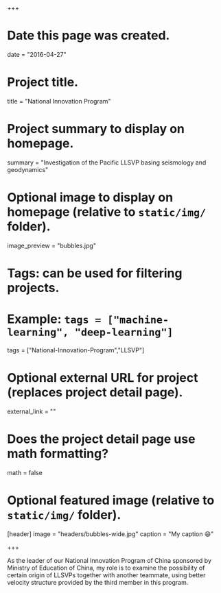 +++
# Date this page was created.
date = "2016-04-27"

# Project title.
title = "National Innovation Program"

# Project summary to display on homepage.
summary = "Investigation of the Pacific LLSVP basing seismology and geodynamics"

# Optional image to display on homepage (relative to `static/img/` folder).
image_preview = "bubbles.jpg"

# Tags: can be used for filtering projects.
# Example: `tags = ["machine-learning", "deep-learning"]`
tags = ["National-Innovation-Program","LLSVP"]

# Optional external URL for project (replaces project detail page).
external_link = ""

# Does the project detail page use math formatting?
math = false

# Optional featured image (relative to `static/img/` folder).
[header]
image = "headers/bubbles-wide.jpg"
caption = "My caption :smile:"

+++

As the leader of our National Innovation Program of China sponsored by Ministry of Education of China, my role is to examine the possibility of certain origin of LLSVPs together with another teammate, using better velocity structure provided by the third member in this program.
